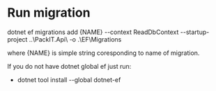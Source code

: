 # Run migration

dotnet ef migrations add {NAME} --context ReadDbContext --startup-project ..\PackIT.Api\ -o .\EF\Migrations

where {NAME} is simple string coresponding to name of migration.

If you do not have dotnet global ef just run:

* dotnet tool install --global dotnet-ef
